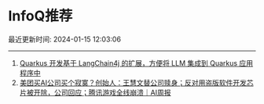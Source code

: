 # InfoQ推荐

最近更新时间: 2024-01-15 12:03:06

--- 
1. [Quarkus 开发基于 LangChain4j 的扩展，方便将 LLM 集成到 Quarkus 应用程序中](https://www.infoq.cn/article/TiriYas2wqBLwcYt4S5J) 
2. [美团买AI公司买个寂寞？创始人：王慧文替公司赎身；反对用盗版软件开发芯片被开除，公司回应；腾讯游戏全线崩溃｜AI周报](https://www.infoq.cn/article/dCZXQBOiNkGDfbViHdcq) 
